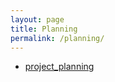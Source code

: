 ```yaml
---
layout: page
title: Planning
permalink: /planning/
---
```


+ [project_planning]({{site.url}}/{{site.baseurl}}/assets/project_planning.pdf)